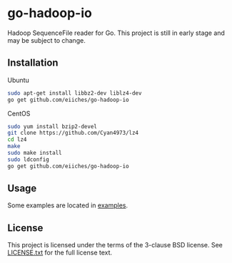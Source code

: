go-hadoop-io
============

Hadoop SequenceFile reader for Go. This project is still in early stage and may be subject to change.

Installation
------------

Ubuntu
```sh
sudo apt-get install libbz2-dev liblz4-dev
go get github.com/eiiches/go-hadoop-io
```

CentOS
```sh
sudo yum install bzip2-devel
git clone https://github.com/Cyan4973/lz4
cd lz4
make
sudo make install
sudo ldconfig
go get github.com/eiiches/go-hadoop-io
```

Usage
-----

Some examples are located in [examples](examples).

License
-------

This project is licensed under the terms of the 3-clause BSD license. See [LICENSE.txt](LICENSE.txt) for the full license text.

